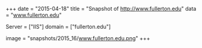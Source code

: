 
+++
date = "2015-04-18"
title = "Snapshot of http://www.fullerton.edu"
data = "www.fullerton.edu"

Server = ["IIS"]
domain = ["fullerton.edu"]

  image = "snapshots/2015_16/www.fullerton.edu.png"
+++
#

